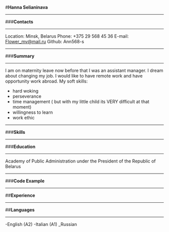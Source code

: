 #**Hanna Selianinava**
*****
###**Contacts**
*****
Location: Minsk, Belarus
Phone: +375 29 568 45 36
E-mail: Flower_mv@mail.ru
Github: Ann568-s
*****
###**Summary**
*****
I am on maternity leave now before that I was an assistant manager. I dream about changing my job. I would like to have remote work and have opportunity work abroad. 
My soft skills:
* hard woking
* perseverance
* time management ( but with my little child its VERY difficult at that moment)
* willingness to learn
* work ethic 
*******
###**Skills**
*****
###**Education**
*****
Academy of Public Administration under the President of the Republic of Belarus
*****
###**Code Example**
*****
##**Experience**
*****
##**Languages**
*****
-English (A2)
-Italian (A1)
_Russian 
